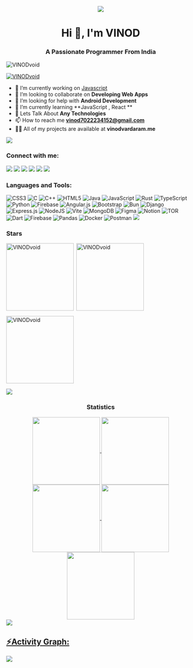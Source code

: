 <p align="center"><img src="https://cdn.dribbble.com/users/1059583/screenshots/4171367/coding-freak.gif"/> </p>
<h1 align="center">Hi 👋, I'm VINOD</h1>
<h3 align="center">A Passionate Programmer From India</h3>
<p align="left"> <img src="https://komarev.com/ghpvc/?username=VINODvoid&label=Profile%20views&color=0e75b6&style=flat" alt="VINODvoid" /> </p>

<p align="left"> <a href="https://github.com/ryo-ma/github-profile-trophy"><img src="https://github-profile-trophy.vercel.app/?username=VINODvoid&theme=matrix" alt="VINODvoid" /></a> </p>

- 🔭 I’m currently working on [Javascript](https://github.com/VINODvoid/Javascript_Learning)
- 👯 I’m looking to collaborate on **Developing Web Apps**
- 🤝 I’m looking for help with **Android Development**
- 🌱 I’m currently learning **JavaScript , React **
- 💬 Lets Talk About **Any Technologies**
- 📫 How to reach me **vinod7022234152@gmail.com**
- 👨‍💻 All of my projects are available at **vinodvardaram.me**

<img src="https://user-images.githubusercontent.com/73097560/115834477-dbab4500-a447-11eb-908a-139a6edaec5c.gif">
</div><h3 align="left">Connect with me:</h3>
<div> <a href="https://twitter.com/kalki_kal" target="_blank"><img src="https://img.shields.io/badge/Twitter-1DA1F2?style=for-the-badge&logo=twitter&logoColor=white" target="_blank"></a>
<a href="https://www.linkedin.com/in/kalkikal" target="_blank"><img src="https://img.shields.io/badge/LinkedIn-0077B5?style=for-the-badge&logo=linkedin&logoColor=white" target="_blank"></a>
<a href="https://github.com/VINODvoid" target="_blank"><img src="https://img.shields.io/badge/GitHub-100000?style=for-the-badge&logo=github&logoColor=white" target="_blank"></a>
<a href="https://instagram.com/kalki__kal" target="_blank"><img src="https://img.shields.io/badge/Instagram-E4405F?style=for-the-badge&logo=instagram&logoColor=white" target="_blank"></a>
<a href = "mailto:vinod7022234152@gmail.com"><img src="https://img.shields.io/badge/-Gmail-%23333?style=for-the-badge&logo=gmail&logoColor=white" target="_blank"></a>

<img src="https://user-images.githubusercontent.com/73097560/115834477-dbab4500-a447-11eb-908a-139a6edaec5c.gif">
<h3></h3>
<h3 align="left">Languages and Tools:</h3>

![CSS3](https://img.shields.io/badge/css3-%231572B6.svg?style=for-the-badge&logo=css3&logoColor=white) ![C](https://img.shields.io/badge/c-%2300599C.svg?style=for-the-badge&logo=c&logoColor=white) ![C++](https://img.shields.io/badge/c++-%2300599C.svg?style=for-the-badge&logo=c%2B%2B&logoColor=white) ![HTML5](https://img.shields.io/badge/html5-%23E34F26.svg?style=for-the-badge&logo=html5&logoColor=white) ![Java](https://img.shields.io/badge/java-%23ED8B00.svg?style=for-the-badge&logo=openjdk&logoColor=white) ![JavaScript](https://img.shields.io/badge/javascript-%23323330.svg?style=for-the-badge&logo=javascript&logoColor=%23F7DF1E) ![Rust](https://img.shields.io/badge/rust-%23000000.svg?style=for-the-badge&logo=rust&logoColor=white) ![TypeScript](https://img.shields.io/badge/typescript-%23007ACC.svg?style=for-the-badge&logo=typescript&logoColor=white) ![Python](https://img.shields.io/badge/python-3670A0?style=for-the-badge&logo=python&logoColor=ffdd54) ![Firebase](https://img.shields.io/badge/firebase-%23039BE5.svg?style=for-the-badge&logo=firebase) ![Angular.js](https://img.shields.io/badge/angular.js-%23E23237.svg?style=for-the-badge&logo=angularjs&logoColor=white) ![Bootstrap](https://img.shields.io/badge/bootstrap-%238511FA.svg?style=for-the-badge&logo=bootstrap&logoColor=white) ![Bun](https://img.shields.io/badge/Bun-%23000000.svg?style=for-the-badge&logo=bun&logoColor=white) ![Django](https://img.shields.io/badge/django-%23092E20.svg?style=for-the-badge&logo=django&logoColor=white) ![Express.js](https://img.shields.io/badge/express.js-%23404d59.svg?style=for-the-badge&logo=express&logoColor=%2361DAFB) ![NodeJS](https://img.shields.io/badge/node.js-6DA55F?style=for-the-badge&logo=node.js&logoColor=white) ![Vite](https://img.shields.io/badge/vite-%23646CFF.svg?style=for-the-badge&logo=vite&logoColor=white) ![MongoDB](https://img.shields.io/badge/MongoDB-%234ea94b.svg?style=for-the-badge&logo=mongodb&logoColor=white) ![Figma](https://img.shields.io/badge/figma-%23F24E1E.svg?style=for-the-badge&logo=figma&logoColor=white) ![Notion](https://img.shields.io/badge/Notion-%23000000.svg?style=for-the-badge&logo=notion&logoColor=white) ![TOR](https://img.shields.io/badge/tor-%237E4798.svg?style=for-the-badge&logo=tor-project&logoColor=white) ![Dart](https://img.shields.io/badge/dart-%230175C2.svg?style=for-the-badge&logo=dart&logoColor=white) ![Firebase](https://img.shields.io/badge/Firebase-039BE5?style=for-the-badge&logo=Firebase&logoColor=white) ![Pandas](https://img.shields.io/badge/pandas-%23150458.svg?style=for-the-badge&logo=pandas&logoColor=white)  ![Docker](https://img.shields.io/badge/docker-%230db7ed.svg?style=for-the-badge&logo=docker&logoColor=white) ![Postman](https://img.shields.io/badge/Postman-FF6C37?style=for-the-badge&logo=postman&logoColor=white)
<img src="https://user-images.githubusercontent.com/73097560/115834477-dbab4500-a447-11eb-908a-139a6edaec5c.gif">
<h3 align="left">Stars</h3>
<img align="left" height="180em" src="https://github-readme-stats.vercel.app/api/top-langs/?username=VINODvoid&langs_count=8&theme=transparent" alt=VINODvoid />

<p>&nbsp;<img align="center" height="180em" src="https://github-readme-stats.vercel.app/api?username=VINODvoid&show_icons=true&locale=en&theme=radical" alt="VINODvoid" /></p>

<p><img align="center" height="180em" src="https://github-readme-streak-stats.herokuapp.com/?user=VINODvoid&theme=radical" alt="VINODvoid" /></p>

<img src="https://user-images.githubusercontent.com/73097560/115834477-dbab4500-a447-11eb-908a-139a6edaec5c.gif"><h3 align="center">Statistics</h3>
<div align="center">
<a href="https://github.com/VINODvoid">
<img align="center" src="http://github-profile-summary-cards.vercel.app/api/cards/stats?username=VINODvoid&theme=2077" height="180em" />
<img align="center" src="http://github-profile-summary-cards.vercel.app/api/cards/most-commit-language?username=VINODvoid&theme=2077" height="180em" />
<img align="center" src="http://github-profile-summary-cards.vercel.app/api/cards/repos-per-language?username=VINODvoid&theme=2077" height="180em" />
<img align="center" src="http://github-profile-summary-cards.vercel.app/api/cards/productive-time?username=VINODvoid&theme=2077" height="180em" />
<img align="center" src="http://github-profile-summary-cards.vercel.app/api/cards/profile-details?username=VINODvoid&theme=2077" height="180em" />
</div>
<img src="https://user-images.githubusercontent.com/73097560/115834477-dbab4500-a447-11eb-908a-139a6edaec5c.gif"><h2 align="left">⚡Activity Graph:</h2>
<img align="center" src="https://github-readme-activity-graph.vercel.app/graph?username=VINODvoid&theme=nightowl"/>



